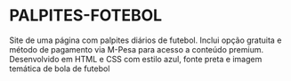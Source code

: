 # PALPITES-FOTEBOL
Site de uma página com palpites diários de futebol. Inclui opção gratuita e método de pagamento via M-Pesa para acesso a conteúdo premium. Desenvolvido em HTML e CSS com estilo azul, fonte preta e imagem temática de bola de futebol
